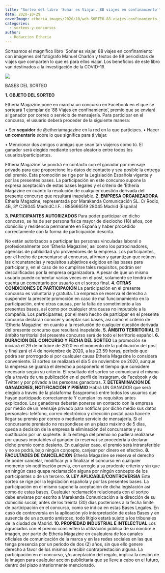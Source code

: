 ```yaml
---
title: "Sorteo del libro 'Soñar es Viajar. 88 viajes en confinamiento'"
date: 2020-10-29
coverImage: etheria_images/2020/10/web-SORTEO-88-viajes-confinamiento.jpg
categories: 
  - sorteos-y-concursos
author: 
  - Redaccion Etheria
---
```


Sorteamos el magnífico libro 'Soñar es viajar, 88 viajes en confinamiento' con imágenes 
del fotógrafo Manuel Charlón y textos de 88 periodistas de viajes que comparten lo que 
es para ellos viajar. Los beneficios de este libro van destinados a la investigación de 
la COVID-19. 

![](etheria_images/2020/10/web-SORTEO-88-viajes-confinamiento.jpg)

BASES DEL SORTEO 

**1\. OBJETO DEL SORTEO** 

Etheria Magazine pone en marcha un concurso en Facebook en el que se sorteará 1 ejemplar 
de ’88 Viajes en confinamiento’, premio que se enviará al ganador por correo o servicio 
de mensajería. Para participar en el concurso, el usuario deberá proceder de la 
siguiente manera: 

• Ser **seguidor** de @etheriamagazine en la red en la que participes. • Hacer **un 
comentario** sobre lo que significa para ti viajar. 

• Mencionar dos amigos o amigas que sean tan viajeros como tú. El ganador será elegido 
mediante sorteo aleatorio entre todos los usuarios/participantes. 

Etheria Magazine se pondrá en contacto con el ganador por mensaje privado para que 
proporcione los datos de contacto y sea posible la entrega del premio. Esta promoción se 
rige por la Legislación Española vigente y por las presentes bases. La participación en 
este concurso supone la expresa aceptación de estas bases legales y el criterio de 
‘Etheria Magazine en cuanto la resolución de cualquier cuestión derivada del presente 
concurso que resultará inapelable. **2\. EMPRESA ORGANIZADORA** Etheria Magazine, 
representada por Marakanda Comunicación SL. C/ Rodio, 4B, 3º C28045 MadridC.I.F..: 
B85666519 28045 Madrid (España) 

**3\. PARTICIPANTES AUTORIZADOS** Para poder participar en dicho concurso, se ha de ser 
persona física mayor de dieciocho (18) años, con domicilio y residencia permanente en 
España y haber procedido correctamente con la forma de participación descrita. 

No están autorizados a participar las personas vinculadas laboral o profesionalmente con 
‘Etheria Magazine’, así como los patrocinadores, agencias de publicidad y/o proveedores 
de la empresa. Los participantes, por el hecho de presentarse al concurso, afirman y 
garantizan que reúnen las circunstancias y requisitos subjetivos exigidos en las bases 
para participar y, en el caso de no cumplirse tales requisitos, podrán ser 
descalificados por la empresa organizadora. A pesar de que un mismo usuario puede 
comentar varias veces en el post, solamente se tendrá en cuenta un comentario por 
usuario en el sorteo final. **4\. OTRAS CONDICIONES DE PARTICIPACIÓN** La participación 
en el presente concurso es voluntaria y gratuita. La empresa se reserva el derecho a 
suspender la presente promoción en caso de mal funcionamiento en la participación, entre 
otras causas, por la falta de sometimiento a las presentes bases, así como por cualquier 
otra causa no imputable a la compañía. Los participantes, por el mero hecho de 
participar en el presente concurso declaran conocer y aceptar sus bases, así como el 
criterio de ‘Etheria Magazine’ en cuanto a la resolución de cualquier cuestión derivada 
del presente concurso que resultará inapelable. **5\. ÁMBITO TERRITORIAL** El ámbito 
territorial del presente concurso será de todo el territorio español. **6\. DURACIÓN DEL 
CONCURSO Y FECHA DEL SORTEO** La promoción se iniciará el 29 de octubre de 2020 en el 
momento de la publicación del post y finalizará el 4 de noviembre de 2020, a las 23.59 
horas, período que podrá ser prorrogado si por cualquier causa Etheria Magazine lo 
considera conveniente. El sorteo se realizará el día 5 de noviembre de 2020, aunque la 
empresa se guarda el derecho a posponerlo el tiempo que considere necesario según su 
criterio. El resultado del sorteo se comunicará el mismo día a través de una publicación 
en el perfil de Instagram, de Facebook y de Twitter y por privado a las personas 
ganadoras. **7\. DETERMINACIÓN DE GANADORES, NOTIFICACIÓN Y PREMIO** Habrá UN GANADOR 
que será elegido a través de la plataforma Easypromos entre todos los usuarios que hayan 
participado correctamente Y cumplan los requisitos antes explicados. Los ganadores 
deberán ponerse en contacto con la empresa por medio de un mensaje privado para 
notificar por dicho medio sus datos personales: teléfono, correo electrónico y dirección 
postal para hacerle llegar su premio por correo o mediante servicio de mensajería. Si el 
concursante premiado no respondiese en un plazo máximo de 5 días, queda a decisión de la 
empresa la eliminación del concursante y su sustitución por un suplente. Si la entrega 
del premio no pudiera realizarse por causas imputables al ganador (o reserva) se 
procedería a declarar dicho premio como desierto. En cualquier caso, el premio será 
intransferible y no se podrá, bajo ningún concepto, canjear por dinero en efectivo. 
**8\. FACULTADES DE CANCELACIÓN** Etheria Magazine se reserva el derecho de poder 
cancelar, modificar y/ o finalizar el concurso en cualquier momento sin notificación 
previa, con arreglo a su prudente criterio y sin que en ningún caso quepa reclamación 
alguna por ningún concepto de los participantes o de un tercero. **9\. LEY 
APLICABLE/CONTROVERSIA** Este sorteo se rige por la legislación española y por las 
presentes bases. La participación en el mismo supone la aceptación de dicha legislación 
así como de estas bases. Cualquier reclamación relacionada con el sorteo debe enviarse 
por escrito a Marakanda Comunicación a la dirección de su domicilio social, antes de los 
treinta (30) días posteriores a la fecha límite de participación en el concurso, como se 
indica en estas Bases Legales. En caso de controversia en la aplicación y/o 
interpretación de estas Bases y en ausencia de un acuerdo amistoso, todo litigio estará 
sujeto a los tribunales de la ciudad de Madrid. **10\. PROPIEDAD INDUSTRIAL E 
INTELECTUAL** Los agraciados con el premio consienten la utilización pública de su 
nombre e imagen, por parte de Etheria Magazine en cualquiera de los canales oficiales de 
comunicación de la marca y en las redes sociales en las que tenga presencia por un 
periodo de dos (2) años, sin que ello genere derecho a favor de los mismos a recibir 
contraprestación alguna. La participación en el concurso, y/o aceptación del regalo, 
implica la cesión de la imagen para cualquier acción publicitaria que se lleve a cabo en 
el futuro, dentro del plazo anteriormente mencionado.
